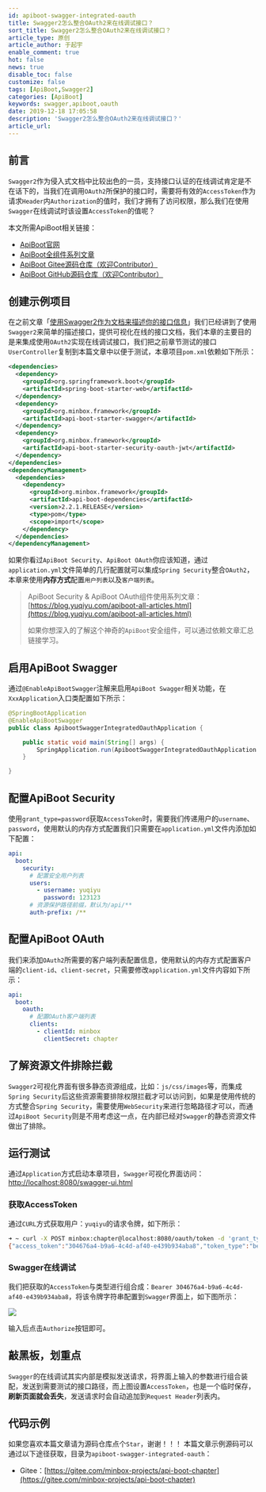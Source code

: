 ```yaml
---
id: apiboot-swagger-integrated-oauth
title: Swagger2怎么整合OAuth2来在线调试接口？
sort_title: Swagger2怎么整合OAuth2来在线调试接口？
article_type: 原创
article_author: 于起宇
enable_comment: true
hot: false
news: true
disable_toc: false
customize: false
tags: [ApiBoot,Swagger2]
categories: [ApiBoot]
keywords: swagger,apiboot,oauth
date: 2019-12-18 17:05:58
description: 'Swagger2怎么整合OAuth2来在线调试接口？'
article_url:
---
```

## 前言

`Swagger2`作为侵入式文档中比较出色的一员，支持接口认证的在线调试肯定是不在话下的，当我们在调用`OAuth2`所保护的接口时，需要将有效的`AccessToken`作为请求`Header`内`Authorization`的值时，我们才拥有了访问权限，那么我们在使用`Swagger`在线调试时该设置`AccessToken`的值呢？
<!--more-->
本文所需ApiBoot相关链接：

- [ApiBoot官网](https://apiboot.minbox.org/)
- [ApiBoot全组件系列文章](https://blog.yuqiyu.com/apiboot-all-articles.html)
- [ApiBoot Gitee源码仓库（欢迎Contributor）](https://gitee.com/minbox-projects/api-boot)
- [ApiBoot GitHub源码仓库（欢迎Contributor）](https://github.com/minbox-projects/api-boot)

## 创建示例项目
在之前文章「[使用Swagger2作为文档来描述你的接口信息](https://blog.yuqiyu.com/apiboot-swagger-describe-the-interface.html)」我们已经讲到了使用`Swagger2`来简单的描述接口，提供可视化在线的接口文档，我们本章的主要目的是来集成使用`OAuth2`实现在线调试接口，我们把之前章节测试的接口`UserController`复制到本篇文章中以便于测试，本章项目`pom.xml`依赖如下所示：
```xml
<dependencies>
  <dependency>
    <groupId>org.springframework.boot</groupId>
    <artifactId>spring-boot-starter-web</artifactId>
  </dependency>
  <dependency>
    <groupId>org.minbox.framework</groupId>
    <artifactId>api-boot-starter-swagger</artifactId>
  </dependency>
  <dependency>
    <groupId>org.minbox.framework</groupId>
    <artifactId>api-boot-starter-security-oauth-jwt</artifactId>
  </dependency>
</dependencies>
<dependencyManagement>
  <dependencies>
    <dependency>
      <groupId>org.minbox.framework</groupId>
      <artifactId>api-boot-dependencies</artifactId>
      <version>2.2.1.RELEASE</version>
      <type>pom</type>
      <scope>import</scope>
    </dependency>
  </dependencies>
</dependencyManagement>
```

如果你看过`ApiBoot Security`、`ApiBoot OAuth`你应该知道，通过`application.yml`文件简单的几行配置就可以集成`Spring Security`整合`OAuth2`，本章来使用**内存方式**配置`用户列表`以及`客户端列表`。

> ApiBoot Security & ApiBoot OAuth组件使用系列文章：[https://blog.yuqiyu.com/apiboot-all-articles.html](https://blog.yuqiyu.com/apiboot-all-articles.html)
>
> 如果你想深入的了解这个神奇的`ApiBoot`安全组件，可以通过依赖文章汇总链接学习。

## 启用ApiBoot Swagger

通过`@EnableApiBootSwagger`注解来启用`ApiBoot Swagger`相关功能，在`XxxApplication`入口类配置如下所示：

```java
@SpringBootApplication
@EnableApiBootSwagger
public class ApibootSwaggerIntegratedOauthApplication {

    public static void main(String[] args) {
        SpringApplication.run(ApibootSwaggerIntegratedOauthApplication.class, args);
    }

}
```



## 配置ApiBoot Security

使用`grant_type=password`获取`AccessToken`时，需要我们传递用户的`username`、`password`，使用默认的内存方式配置我们只需要在`application.yml`文件内添加如下配置：

```yaml
api:
  boot:
    security:
      # 配置安全用户列表
      users:
        - username: yuqiyu
          password: 123123
      # 资源保护路径前缀，默认为/api/**
      auth-prefix: /**
```

## 配置ApiBoot OAuth

我们来添加`OAuth2`所需要的客户端列表配置信息，使用默认的内存方式配置客户端的`client-id`、`client-secret`，只需要修改`application.yml`文件内容如下所示：

```yaml
api:
  boot:
    oauth:
      # 配置OAuth客户端列表
      clients:
        - clientId: minbox
          clientSecret: chapter
```

## 了解资源文件排除拦截

`Swagger2`可视化界面有很多静态资源组成，比如：`js/css/images`等，而集成`Spring Security`后这些资源需要排除权限拦截才可以访问到，如果是使用传统的方式整合`Spring Security`，需要使用`WebSecurity`来进行忽略路径才可以，而通过`ApiBoot Security`则是不用考虑这一点，在内部已经对`Swagger`的静态资源文件做出了排除。

## 运行测试

通过`Application`方式启动本章项目，`Swagger`可视化界面访问：[http://localhost:8080/swagger-ui.html](http://localhost:8080/swagger-ui.html)

### 获取AccessToken

通过`CURL`方式获取用户：`yuqiyu`的请求令牌，如下所示：

```bash
➜ ~ curl -X POST minbox:chapter@localhost:8080/oauth/token -d 'grant_type=password&username=yuqiyu&password=123123'
{"access_token":"304676a4-b9a6-4c4d-af40-e439b934aba8","token_type":"bearer","refresh_token":"ee2b5744-6947-4677-862e-fcf9517afca5","expires_in":7199,"scope":"api"}
```

### Swagger在线调试

我们把获取的`AccessToken`与类型进行组合成：`Bearer 304676a4-b9a6-4c4d-af40-e439b934aba8`，将该令牌字符串配置到`Swagger`界面上，如下图所示：

![](https://blog.yuqiyu.com/images/post/apiboot-swagger-integrated-oauth-1.png)

输入后点击`Authorize`按钮即可。

## 敲黑板，划重点

`Swagger`的在线调试其实内部是模拟发送请求，将界面上输入的参数进行组合装配，发送到需要测试的接口路径，而上图设置`AccessToken`，也是一个临时保存，**刷新页面就会丢失**，发送请求时会自动追加到`Request Header`列表内。

## 代码示例

如果您喜欢本篇文章请为源码仓库点个`Star`，谢谢！！！
本篇文章示例源码可以通过以下途径获取，目录为`apiboot-swagger-integrated-oauth`：

- Gitee：[https://gitee.com/minbox-projects/api-boot-chapter](https://gitee.com/minbox-projects/api-boot-chapter)